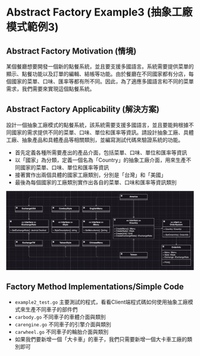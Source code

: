 # Abstract Factory Example3 (抽象工廠模式範例3)

## Abstract Factory Motivation (情境)
某個餐廳想要開發一個新的點餐系統，並且要支援多國語言。系統需要提供菜單的顯示、點餐功能以及訂單的編輯、結帳等功能。由於餐廳在不同國家都有分店，每個國家的菜單、口味、匯率等都有所不同。因此，為了適應多國語言和不同的菜單需求，我們需要來實現這個點餐系統。

## Abstract Factory Applicability (解決方案)
設計一個抽象工廠模式的點餐系統，該系統需要支援多國語言，並且要能夠根據不同國家的需求提供不同的菜單、口味、單位和匯率等資訊。請設計抽象工廠、具體工廠、抽象產品和具體產品等相關類別，並編寫測試代碼來驗證系統的功能。
* 首先定義各種所需要產出的產品介面，包括菜單、口味、單位和匯率等資訊
* 以「國家」為分類，定義一個名為「Country」的抽象工廠介面，用來生產不同國家的菜單、口味、單位和匯率等資訊
* 接著實作出兩個具體的國家工廠類別，分別是「台灣」和「美國」
* 最後為每個國家的工廠類別實作出各自的菜單、口味和匯率等資訊類別

![image](./pattern.png)

## Factory Method Implementations/Simple Code
* `example2_test.go` 主要測試的程式，看看Client端程式碼如何使用抽象工廠模式來生產不同車子的部件們
* `carbody.go` 不同車子的車體介面與類別
* `carengine.go` 不同車子的引擎介面與類別
* `carwheel.go` 不同車子的輪胎介面與類別
* 如果我們要新增一個「大卡車」的車子，我們只需要新增一個大卡車工廠的類別即可